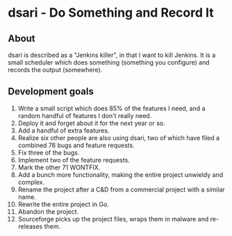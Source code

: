 # dsari - Do Something and Record It

## About
dsari is described as a "Jenkins killer", in that I want to kill Jenkins.  It is a small scheduler which does something (something you configure) and records the output (somewhere).

## Development goals
1. Write a small script which does 85% of the features I need, and a random handful of features I don't really need.
2. Deploy it and forget about it for the next year or so.
3. Add a handful of extra features.
4. Realize six other people are also using dsari, two of which have filed a combined 76 bugs and feature requests.
  1. Fix three of the bugs.
  2. Implement two of the feature requests.
  3. Mark the other 71 WONTFIX.
5. Add a bunch more functionality, making the entire project unwieldy and complex.
6. Rename the project after a C&D from a commercial project with a similar name.
7. Rewrite the entire project in Go.
8. Abandon the project.
9. Sourceforge picks up the project files, wraps them in malware and re-releases them.
